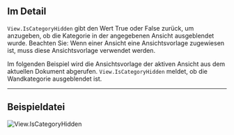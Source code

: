 ## Im Detail
`View.IsCategoryHidden` gibt den Wert True oder False zurück, um anzugeben, ob die Kategorie in der angegebenen Ansicht ausgeblendet wurde. Beachten Sie: Wenn einer Ansicht eine Ansichtsvorlage zugewiesen ist, muss diese Ansichtsvorlage verwendet werden.

Im folgenden Beispiel wird die Ansichtsvorlage der aktiven Ansicht aus dem aktuellen Dokument abgerufen. `View.IsCategoryHidden` meldet, ob die Wandkategorie ausgeblendet ist.
___
## Beispieldatei

![View.IsCategoryHidden](./Revit.Elements.Views.View.IsCategoryHidden_img.jpg)
